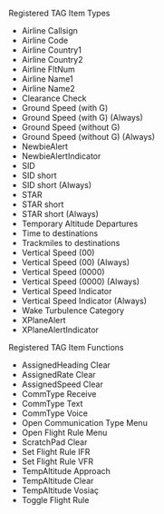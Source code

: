 Registered TAG Item Types
- Airline Callsign
- Airline Code
- Airline Country1
- Airline Country2
- Airline FltNum
- Airline Name1
- Airline Name2
- Clearance Check
- Ground Speed (with G)
- Ground Speed (with G) (Always)
- Ground Speed (without G)
- Ground Speed (without G) (Always)
- NewbieAlert
- NewbieAlertIndicator
- SID
- SID short
- SID short (Always)
- STAR
- STAR short
- STAR short (Always)
- Temporary Altitude Departures
- Time to destinations
- Trackmiles to destinations
- Vertical Speed (00)
- Vertical Speed (00) (Always)
- Vertical Speed (0000)
- Vertical Speed (0000) (Always)
- Vertical Speed Indicator
- Vertical Speed Indicator (Always)
- Wake Turbulence Category
- XPlaneAlert
- XPlaneAlertIndicator

Registered TAG Item Functions
- AssignedHeading Clear
- AssignedRate Clear
- AssignedSpeed Clear
- CommType Receive
- CommType Text
- CommType Voice
- Open Communication Type Menu
- Open Flight Rule Menu
- ScratchPad Clear
- Set Flight Rule IFR
- Set Flight Rule VFR
- TempAltitude Approach
- TempAltitude Clear
- TempAltitude Vosiaç
- Toggle Flight Rule
